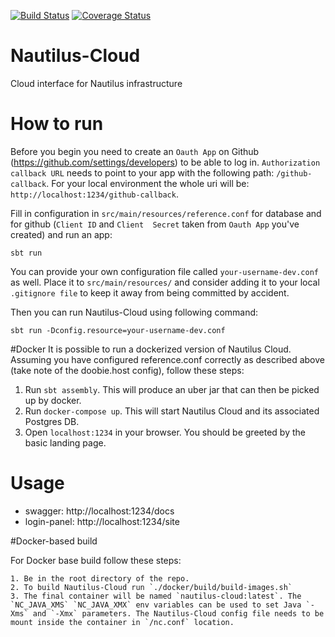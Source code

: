 [![Build Status](https://travis-ci.com/Cryptonomic/Nautilus-Cloud.svg?token=8NXhD5Q5yeNRbmzW1fVc&branch=master)](https://travis-ci.com/Cryptonomic/Nautilus-Cloud) [![Coverage Status](https://coveralls.io/repos/github/Cryptonomic/Nautilus-Cloud/badge.svg?t=eBIu8J)](https://coveralls.io/github/Cryptonomic/Nautilus-Cloud)

# Nautilus-Cloud
Cloud interface for Nautilus infrastructure

# How to run
Before you begin you need to create an `Oauth App` on Github (https://github.com/settings/developers) to be able to 
log in. `Authorization callback URL` needs to point to your app with the following path: `/github-callback`. For 
your local environment the whole uri will be: `http://localhost:1234/github-callback`.  

Fill in configuration in `src/main/resources/reference.conf` for database and for github (`Client ID` and `Client 
Secret` taken from `Oauth App` you've created) and run an app:

```
sbt run
```

You can provide your own configuration file called `your-username-dev.conf` as well. Place it to `src/main/resources/` 
and consider adding it to your local `.gitignore file` to keep it away from being committed by accident. 

Then you can run Nautilus-Cloud using following command:

```
sbt run -Dconfig.resource=your-username-dev.conf
```

#Docker
It is possible to run a dockerized version of Nautilus Cloud. Assuming you have configured reference.conf correctly
as described above (take note of the doobie.host config), follow these steps:

1. Run `sbt assembly`. This will produce an uber jar that can then be picked up by docker.
2. Run `docker-compose up`. This will start Nautilus Cloud and its associated Postgres DB.
3. Open `localhost:1234` in your browser. You should be greeted by the basic landing page.

# Usage
* swagger: http://localhost:1234/docs
* login-panel: http://localhost:1234/site

#Docker-based build

For Docker base build follow these steps:

    1. Be in the root directory of the repo.
    2. To build Nautilus-Cloud run `./docker/build/build-images.sh`
    3. The final container will be named `nautilus-cloud:latest`. The `NC_JAVA_XMS` `NC_JAVA_XMX` env variables can be used to set Java `-Xms` and `-Xmx` parameters. The Nautilus-Cloud config file needs to be mount inside the container in `/nc.conf` location.
